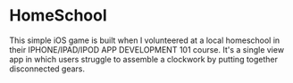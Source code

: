 HomeSchool
==========
This simple iOS game is built when I volunteered at a local homeschool in their IPHONE/IPAD/IPOD APP DEVELOPMENT 101 course.
It's a single view app in which users struggle to assemble a clockwork by putting together disconnected gears. 

